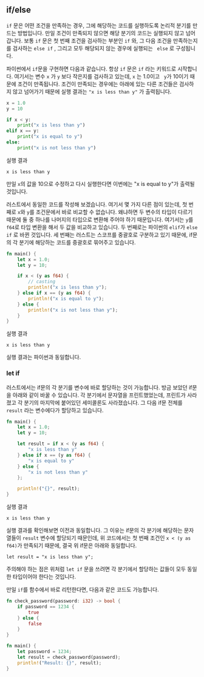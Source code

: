 
## if/else

`if` 문은 어떤 조건을 만족하는 경우, 그에 해당하는 코드를 실행하도록 논리적 분기를 만드는 방법입니다. 만일 조건이 만족되지 않으면 해당 분기의 코드는 실행되지 않고 넘어갑니다. 보통  `if` 문은 첫 번째 조건을 검사하는 부분인 `if` 와, 그 다음 조건을 만족하는지를 검사하는 `else if` ,  그리고 모두 해당되지 않는 경우에 실행되는 ` else` 로 구성됩니다.  

파이썬에서 `if`문을 구현하면 다음과 같습니다. 항상 `if` 문은 `if` 라는 키워드로 시작합니다. 여기서는 변수 `x` 가 `y` 보다 작은지를 검사하고 있는데, `x` 는 1.0이고 ` y`가 10이기 때문에 조건이 만족됩니다. 조건이 만족되는 경우에는 아래에 있는 다른 조건들은 검사하지 않고 넘어가기 때문에 실행 결과는 `"x is less than y"` 가 출력됩니다.

```python
x = 1.0
y = 10

if x < y:
    print("x is less than y")
elif x == y:
    print("x is equal to y")
else:
    print("x is not less than y")
```

실행 결과

```
x is less than y
```

만일 `x`의 값을 10으로 수정하고 다시 실행한다면 이번에는 "x is equal to y"가 출력될 것입니다. 

러스트에서 동일한 코드를 작성해 보겠습니다. 여기서 몇 가지 다른 점이 있는데, 첫 번째로 `x`와 `y`를 조건문에서 바로 비교할 수 없습니다. 왜냐하면 두 변수의 타입이 다르기 때문에 둘 중 하나를 나머지의 타입으로 변환해 주어야 하기 때문입니다. 여기서는 `y`를 `f64`로 타입 변환을 해서 두 값을 비교하고 있습니다. 두 번째로는 파이썬의 `elif`가 `else if` 로 바뀐 것입니다. 세 번째는 러스트는 스코프를 중괄호로 구분하고 있기 때문에, if문의 각 분기에 해당하는 코드를 중괄호로 묶어주고 있습니다.

```rust
fn main() {
    let x = 1.0;
    let y = 10;

    if x < (y as f64) {
        // casting
        println!("x is less than y");
    } else if x == (y as f64) {
        println!("x is equal to y");
    } else {
        println!("x is not less than y");
    }
}
```

실행 결과

```
x is less than y
```

실행 결과는 파이썬과 동일합니다.



### let if

러스트에서는 if문의 각 분기를 변수에 바로 할당하는 것이 가능합니다. 방금 보았던 if문을 아래와 같이 바꿀 수 있습니다. 각 분기에서 문자열을 프린트했었는데, 프린트가 사라졌고 각 분기의 마지막에 붙어있던 세미콜론도 사라졌습니다. 그 다음 if문 전체를 `result` 라는 변수에다가 할당하고 있습니다.

```rust
fn main() {
    let x = 1.0;
    let y = 10;

    let result = if x < (y as f64) {
        "x is less than y"
    } else if x == (y as f64) {
        "x is equal to y"
    } else {
        "x is not less than y"
    };

    println!("{}", result);
}

```

실행 결과

```
x is less than y
```

실행 결과를 확인해보면 이전과 동일합니다. 그 이유는 if문의 각 분기에 해당하는 문자열들이 `result` 변수에 할당되기 때문인데, 위 코드에서는 첫 번째 조건인 `x < (y as f64)`가 만족되기 때문에, 결국 위 if문은 아래와 동일합니다.

```rust,ignore
let result = "x is less than y";
```

주의해야 하는 점은 위처럼  `let if` 문을 쓰려면 각 분기에서 할당하는 값들이 모두 동일한 타입이어야 한다는 것입니다.



만일 `if`를 함수에서 바로 리턴한다면, 다음과 같은 코드도 가능합니다.

```rust
fn check_password(password: i32) -> bool {
    if password == 1234 {
        true
    } else {
        false
    }
}

fn main() {
    let password = 1234;
    let result = check_password(password);
    println!("Result: {}", result);
}

```



